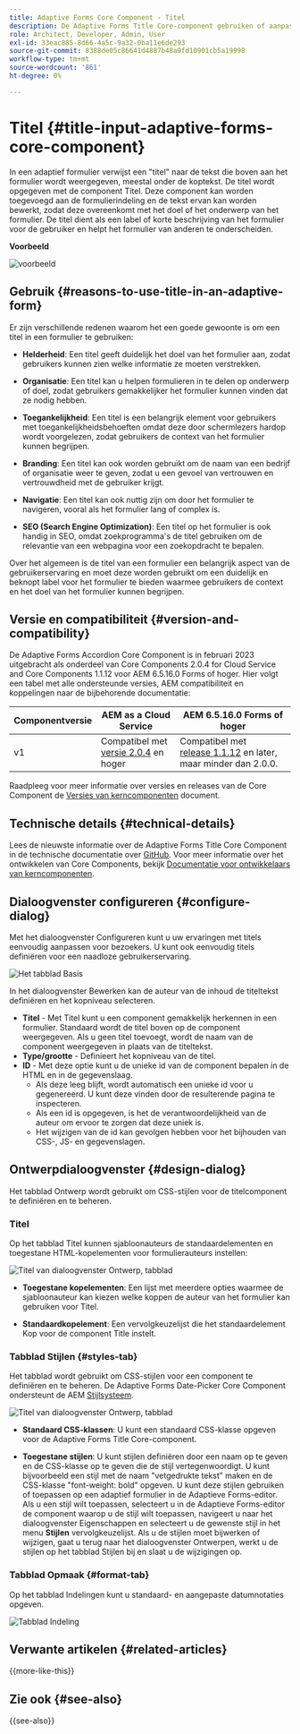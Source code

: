 ```yaml
---
title: Adaptive Forms Core Component - Titel
description: De Adaptive Forms Title Core-component gebruiken of aanpassen.
role: Architect, Developer, Admin, User
exl-id: 33eac885-8d66-4a5c-9a32-0ba11e6de293
source-git-commit: 8388de05c86641d4887b48a9fd10901cb5a19998
workflow-type: tm+mt
source-wordcount: '861'
ht-degree: 0%

---
```


# Titel {#title-input-adaptive-forms-core-component}

In een adaptief formulier verwijst een &quot;titel&quot; naar de tekst die boven aan het formulier wordt weergegeven, meestal onder de koptekst. De titel wordt opgegeven met de component Titel. Deze component kan worden toegevoegd aan de formulierindeling en de tekst ervan kan worden bewerkt, zodat deze overeenkomt met het doel of het onderwerp van het formulier. De titel dient als een label of korte beschrijving van het formulier voor de gebruiker en helpt het formulier van anderen te onderscheiden.

**Voorbeeld**

![voorbeeld](/help/adaptive-forms/assets/title.png)

## Gebruik {#reasons-to-use-title-in-an-adaptive-form}

Er zijn verschillende redenen waarom het een goede gewoonte is om een titel in een formulier te gebruiken:

- **Helderheid**: Een titel geeft duidelijk het doel van het formulier aan, zodat gebruikers kunnen zien welke informatie ze moeten verstrekken.

- **Organisatie**: Een titel kan u helpen formulieren in te delen op onderwerp of doel, zodat gebruikers gemakkelijker het formulier kunnen vinden dat ze nodig hebben.

- **Toegankelijkheid**: Een titel is een belangrijk element voor gebruikers met toegankelijkheidsbehoeften omdat deze door schermlezers hardop wordt voorgelezen, zodat gebruikers de context van het formulier kunnen begrijpen.

- **Branding**: Een titel kan ook worden gebruikt om de naam van een bedrijf of organisatie weer te geven, zodat u een gevoel van vertrouwen en vertrouwdheid met de gebruiker krijgt.

- **Navigatie**: Een titel kan ook nuttig zijn om door het formulier te navigeren, vooral als het formulier lang of complex is.

- **SEO (Search Engine Optimization)**: Een titel op het formulier is ook handig in SEO, omdat zoekprogramma&#39;s de titel gebruiken om de relevantie van een webpagina voor een zoekopdracht te bepalen.

Over het algemeen is de titel van een formulier een belangrijk aspect van de gebruikerservaring en moet deze worden gebruikt om een duidelijk en beknopt label voor het formulier te bieden waarmee gebruikers de context en het doel van het formulier kunnen begrijpen.

## Versie en compatibiliteit {#version-and-compatibility}

De Adaptive Forms Accordion Core Component is in februari 2023 uitgebracht als onderdeel van Core Components 2.0.4 for Cloud Service and Core Components 1.1.12 voor AEM 6.5.16.0 Forms of hoger. Hier volgt een tabel met alle ondersteunde versies, AEM compatibiliteit en koppelingen naar de bijbehorende documentatie:

| Componentversie | AEM as a Cloud Service | AEM 6.5.16.0 Forms of hoger |
|---|---|---|
| v1 | Compatibel met<br>[versie 2.0.4](/help/adaptive-forms/version.md) en hoger | Compatibel met<br>[release 1.1.12](/help/adaptive-forms/version.md) en later, maar minder dan 2.0.0. |

Raadpleeg voor meer informatie over versies en releases van de Core Component de [Versies van kerncomponenten](/help/adaptive-forms/version.md) document.

<!-- ## Sample Component Output {#sample-component-output}

To experience the Accordion Component as well as see examples of its configuration options as well as HTML and JSON output, visit the [Component Library](https://adobe.com/go/aem_cmp_library_accordion). -->


## Technische details {#technical-details}

Lees de nieuwste informatie over de Adaptive Forms Title Core Component in de technische documentatie over [GitHub](https://github.com/adobe/aem-core-forms-components/tree/master/ui.af.apps/src/main/content/jcr_root/apps/core/fd/components/form/title/v1/title). Voor meer informatie over het ontwikkelen van Core Components, bekijk [Documentatie voor ontwikkelaars van kerncomponenten](/help/developing/overview.md).

## Dialoogvenster configureren {#configure-dialog}

Met het dialoogvenster Configureren kunt u uw ervaringen met titels eenvoudig aanpassen voor bezoekers. U kunt ook eenvoudig titels definiëren voor een naadloze gebruikerservaring.

![Het tabblad Basis](/help/adaptive-forms/assets/title_properties.png)

In het dialoogvenster Bewerken kan de auteur van de inhoud de titeltekst definiëren en het kopniveau selecteren.

- **Titel** - Met Titel kunt u een component gemakkelijk herkennen in een formulier. Standaard wordt de titel boven op de component weergegeven. Als u geen titel toevoegt, wordt de naam van de component weergegeven in plaats van de titeltekst.
- **Type/grootte** - Definieert het kopniveau van de titel.
- **ID** - Met deze optie kunt u de unieke id van de component bepalen in de HTML en in de gegevenslaag.
   - Als deze leeg blijft, wordt automatisch een unieke id voor u gegenereerd. U kunt deze vinden door de resulterende pagina te inspecteren.
   - Als een id is opgegeven, is het de verantwoordelijkheid van de auteur om ervoor te zorgen dat deze uniek is.
   - Het wijzigen van de id kan gevolgen hebben voor het bijhouden van CSS-, JS- en gegevenslagen.

## Ontwerpdialoogvenster {#design-dialog}

Het tabblad Ontwerp wordt gebruikt om CSS-stijlen voor de titelcomponent te definiëren en te beheren.

### Titel

Op het tabblad Titel kunnen sjabloonauteurs de standaardelementen en toegestane HTML-kopelementen voor formulierauteurs instellen:

![Titel van dialoogvenster Ontwerp, tabblad](/help/adaptive-forms/assets/title_heading.png)

- **Toegestane kopelementen**: Een lijst met meerdere opties waarmee de sjabloonauteur kan kiezen welke koppen de auteur van het formulier kan gebruiken voor Titel.

- **Standaardkopelement**: Een vervolgkeuzelijst die het standaardelement Kop voor de component Title instelt.

### Tabblad Stijlen {#styles-tab}

Het tabblad wordt gebruikt om CSS-stijlen voor een component te definiëren en te beheren. De Adaptive Forms Date-Picker Core Component ondersteunt de AEM [Stijlsysteem](/help/get-started/authoring.md#component-styling).

![Titel van dialoogvenster Ontwerp, tabblad](/help/adaptive-forms/assets/title_styles.png)

- **Standaard CSS-klassen**: U kunt een standaard CSS-klasse opgeven voor de Adaptive Forms Title Core-component.

- **Toegestane stijlen**: U kunt stijlen definiëren door een naam op te geven en de CSS-klasse op te geven die de stijl vertegenwoordigt. U kunt bijvoorbeeld een stijl met de naam &quot;vetgedrukte tekst&quot; maken en de CSS-klasse &quot;font-weight: bold&quot; opgeven. U kunt deze stijlen gebruiken of toepassen op een adaptief formulier in de Adaptieve Forms-editor. Als u een stijl wilt toepassen, selecteert u in de Adaptieve Forms-editor de component waarop u de stijl wilt toepassen, navigeert u naar het dialoogvenster Eigenschappen en selecteert u de gewenste stijl in het menu **Stijlen** vervolgkeuzelijst. Als u de stijlen moet bijwerken of wijzigen, gaat u terug naar het dialoogvenster Ontwerpen, werkt u de stijlen op het tabblad Stijlen bij en slaat u de wijzigingen op.

### Tabblad Opmaak {#format-tab}

Op het tabblad Indelingen kunt u standaard- en aangepaste datumnotaties opgeven.

![Tabblad Indeling](/help/adaptive-forms/assets/title_styles.png)

<!--

## Related article {#related-article}

* [Create a standalone Adaptive Form](https://experienceleague.adobe.com/docs/experience-manager-cloud-service/content/forms/adaptive-forms-authoring/authoring-adaptive-forms-core-components/create-an-adaptive-form-on-forms-cs/creating-adaptive-form-core-components.html)

-->

## Verwante artikelen {#related-articles}

{{more-like-this}}

## Zie ook {#see-also}

{{see-also}}